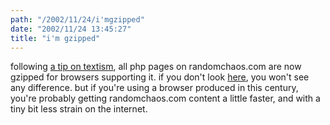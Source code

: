 ```yaml
---
path: "/2002/11/24/i'mgzipped" 
date: "2002/11/24 13:45:27" 
title: "i'm gzipped" 
---
```

following <a href="http://www.textism.com/article/632/">a tip on textism</a>, all php pages on randomchaos.com are now gzipped for browsers supporting it. if you don't look <a href="http://leknor.com/code/gziped.php?url=http%3A%2F%2Fwww.randomchaos.com%2F">here</a>, you won't see any difference. but if you're using a browser produced in this century, you're probably getting randomchaos.com content a little faster, and with a tiny bit less strain on the internet.